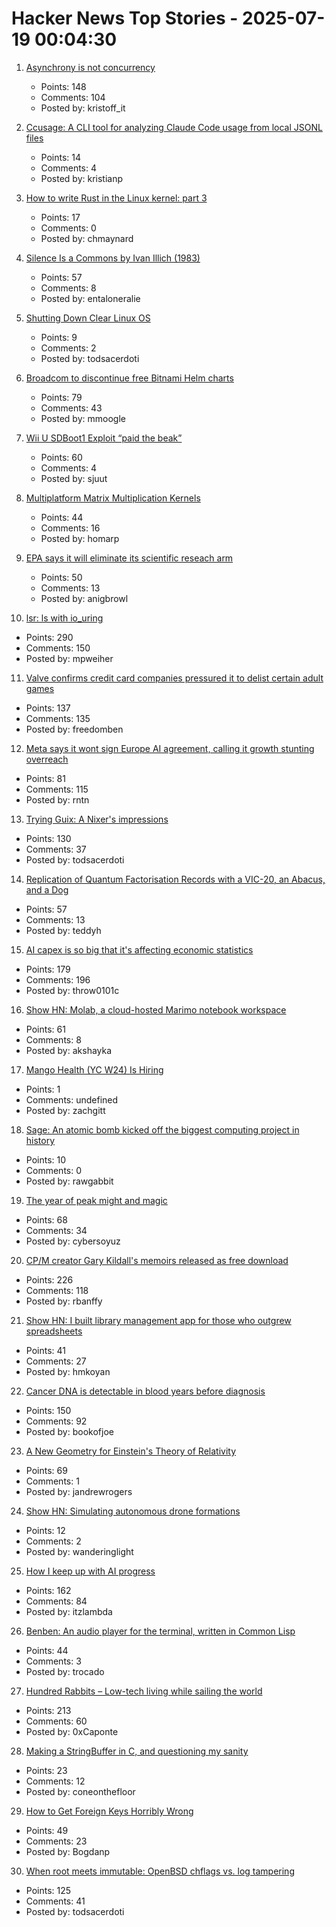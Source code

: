 # Hacker News Top Stories - 2025-07-19 00:04:30

1. [Asynchrony is not concurrency](https://kristoff.it/blog/asynchrony-is-not-concurrency/)
   - Points: 148
   - Comments: 104
   - Posted by: kristoff_it

2. [Ccusage: A CLI tool for analyzing Claude Code usage from local JSONL files](https://github.com/ryoppippi/ccusage)
   - Points: 14
   - Comments: 4
   - Posted by: kristianp

3. [How to write Rust in the Linux kernel: part 3](https://lwn.net/SubscriberLink/1026694/3413f4b43c862629/)
   - Points: 17
   - Comments: 0
   - Posted by: chmaynard

4. [Silence Is a Commons by Ivan Illich (1983)](http://www.davidtinapple.com/illich/1983_silence_commons.html)
   - Points: 57
   - Comments: 8
   - Posted by: entaloneralie

5. [Shutting Down Clear Linux OS](https://community.clearlinux.org/t/all-good-things-come-to-an-end-shutting-down-clear-linux-os/10716)
   - Points: 9
   - Comments: 2
   - Posted by: todsacerdoti

6. [Broadcom to discontinue free Bitnami Helm charts](https://github.com/bitnami/charts/issues/35164)
   - Points: 79
   - Comments: 43
   - Posted by: mmoogle

7. [Wii U SDBoot1 Exploit “paid the beak”](https://consolebytes.com/wii-u-sdboot1-exploit-paid-the-beak/)
   - Points: 60
   - Comments: 4
   - Posted by: sjuut

8. [Multiplatform Matrix Multiplication Kernels](https://burn.dev/blog/sota-multiplatform-matmul/)
   - Points: 44
   - Comments: 16
   - Posted by: homarp

9. [EPA says it will eliminate its scientific reseach arm](https://www.nytimes.com/2025/07/18/climate/epa-firings-scientific-research.html)
   - Points: 50
   - Comments: 13
   - Posted by: anigbrowl

10. [lsr: ls with io_uring](https://rockorager.dev/log/lsr-ls-but-with-io-uring/)
   - Points: 290
   - Comments: 150
   - Posted by: mpweiher

11. [Valve confirms credit card companies pressured it to delist certain adult games](https://www.pcgamer.com/software/platforms/valve-confirms-credit-card-companies-pressured-it-to-delist-certain-adult-games-from-steam/)
   - Points: 137
   - Comments: 135
   - Posted by: freedomben

12. [Meta says it wont sign Europe AI agreement, calling it growth stunting overreach](https://www.cnbc.com/2025/07/18/meta-europe-ai-code.html)
   - Points: 81
   - Comments: 115
   - Posted by: rntn

13. [Trying Guix: A Nixer's impressions](https://tazj.in/blog/trying-guix)
   - Points: 130
   - Comments: 37
   - Posted by: todsacerdoti

14. [Replication of Quantum Factorisation Records with a VIC-20, an Abacus, and a Dog](https://eprint.iacr.org/2025/1237)
   - Points: 57
   - Comments: 13
   - Posted by: teddyh

15. [AI capex is so big that it's affecting economic statistics](https://paulkedrosky.com/honey-ai-capex-ate-the-economy/)
   - Points: 179
   - Comments: 196
   - Posted by: throw0101c

16. [Show HN: Molab, a cloud-hosted Marimo notebook workspace](https://molab.marimo.io/notebooks)
   - Points: 61
   - Comments: 8
   - Posted by: akshayka

17. [Mango Health (YC W24) Is Hiring](https://www.ycombinator.com/companies/mango-health/jobs/3bjIHus-founding-engineer)
   - Points: 1
   - Comments: undefined
   - Posted by: zachgitt

18. [Sage: An atomic bomb kicked off the biggest computing project in history](https://www.ibm.com/history/sage)
   - Points: 10
   - Comments: 0
   - Posted by: rawgabbit

19. [The year of peak might and magic](https://www.filfre.net/2025/07/the-year-of-peak-might-and-magic/)
   - Points: 68
   - Comments: 34
   - Posted by: cybersoyuz

20. [CP/M creator Gary Kildall's memoirs released as free download](https://spectrum.ieee.org/cpm-creator-gary-kildalls-memoirs-released-as-free-download)
   - Points: 226
   - Comments: 118
   - Posted by: rbanffy

21. [Show HN: I built library management app for those who outgrew spreadsheets](https://www.librari.io/)
   - Points: 41
   - Comments: 27
   - Posted by: hmkoyan

22. [Cancer DNA is detectable in blood years before diagnosis](https://www.sciencenews.org/article/cancer-tumor-dna-blood-test-screening)
   - Points: 150
   - Comments: 92
   - Posted by: bookofjoe

23. [A New Geometry for Einstein's Theory of Relativity](https://www.quantamagazine.org/a-new-geometry-for-einsteins-theory-of-relativity-20250716/)
   - Points: 69
   - Comments: 1
   - Posted by: jandrewrogers

24. [Show HN: Simulating autonomous drone formations](https://github.com/sushrut141/ketu)
   - Points: 12
   - Comments: 2
   - Posted by: wanderinglight

25. [How I keep up with AI progress](https://blog.nilenso.com/blog/2025/06/23/how-i-keep-up-with-ai-progress/)
   - Points: 162
   - Comments: 84
   - Posted by: itzlambda

26. [Benben: An audio player for the terminal, written in Common Lisp](https://chiselapp.com/user/MistressRemilia/repository/benben/home)
   - Points: 44
   - Comments: 3
   - Posted by: trocado

27. [Hundred Rabbits – Low-tech living while sailing the world](https://100r.co/site/home.html)
   - Points: 213
   - Comments: 60
   - Posted by: 0xCaponte

28. [Making a StringBuffer in C, and questioning my sanity](https://briandouglas.ie/string-buffer-c/)
   - Points: 23
   - Comments: 12
   - Posted by: coneonthefloor

29. [How to Get Foreign Keys Horribly Wrong](https://hakibenita.com/django-foreign-keys)
   - Points: 49
   - Comments: 23
   - Posted by: Bogdanp

30. [When root meets immutable: OpenBSD chflags vs. log tampering](https://rsadowski.de/posts/2025/openbsd-immutable-system-logs/)
   - Points: 125
   - Comments: 41
   - Posted by: todsacerdoti

